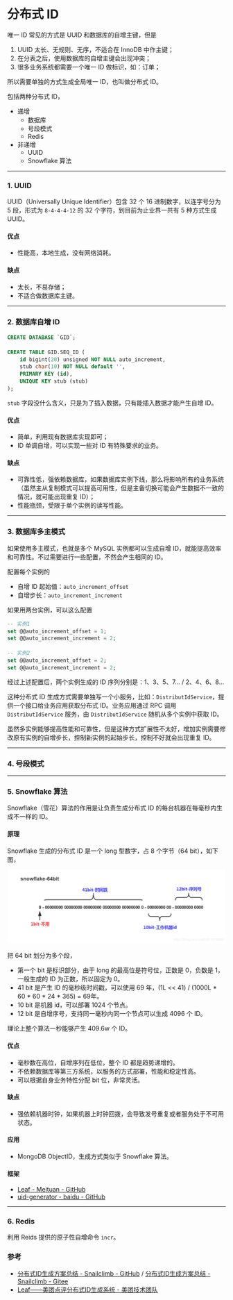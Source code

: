 # 分布式 ID

唯一 ID 常见的方式是 UUID 和数据库的自增主键，但是
1. UUID 太长、无规则、无序，不适合在 InnoDB 中作主键；
2. 在分表之后，使用数据库的自增主键会出现冲突；
3. 很多业务系统都需要一个唯一 ID 做标识，如：订单；

所以需要单独的方式生成全局唯一 ID，也叫做分布式 ID。

包括两种分布式 ID，
- 递增
    - 数据库
    - 号段模式
    - Redis
- 非递增
    - UUID
    - Snowflake 算法

---
### 1. UUID
UUID（Universally Unique Identifier）包含 32 个 16 进制数字，以连字号分为 5 段，形式为 `8-4-4-4-12` 的 32 个字符，到目前为止业界一共有 5 种方式生成 UUID。

#### 优点
- 性能高，本地生成，没有网络消耗。

#### 缺点
- 太长，不易存储；
- 不适合做数据库主键。


---
### 2. 数据库自增 ID
```sql
CREATE DATABASE `GID`;

CREATE TABLE GID.SEQ_ID (
	id bigint(20) unsigned NOT NULL auto_increment, 
	stub char(10) NOT NULL default '',
	PRIMARY KEY (id),
	UNIQUE KEY stub (stub)
);
```
`stub` 字段没什么含义，只是为了插入数据，只有能插入数据才能产生自增 ID。

#### 优点
- 简单，利用现有数据库实现即可；
- ID 单调自增，可以实现一些对 ID 有特殊要求的业务。

#### 缺点
- 可靠性低，强依赖数据库，如果数据库实例下线，那么将影响所有的业务系统（虽然主从复制模式可以提高可用性，但是主备切换可能会产生数据不一致的情况，就可能出现重复 ID）；
- 性能瓶颈，受限于单个实例的读写性能。


---
### 3. 数据库多主模式
如果使用多主模式，也就是多个 MySQL 实例都可以生成自增 ID，就能提高效率和可靠性。不过需要进行一些配置，不然会产生相同的 ID。

配置每个实例的
- 自增 ID 起始值：`auto_increment_offset`
- 自增步长：`auto_increment_increment`

如果用两台实例，可以这么配置
```sql
-- 实例1
set @@auto_increment_offset = 1;
set @@auto_increment_increment = 2;

-- 实例2
set @@auto_increment_offset = 2;
set @@auto_increment_increment = 2;
```
经过上述配置后，两个实例生成的 ID 序列分别是：1、3、5、7... / 2、4、6、8...

这种分布式 ID 生成方式需要单独写一个小服务，比如：`DistributIdService`，提供一个接口给业务应用获取分布式 ID。业务应用通过 RPC 调用 `DistributIdService` 服务，由 `DistributIdService` 随机从多个实例中获取 ID。

虽然多实例能够提高性能和可靠性，但是这种方式扩展性不太好，增加实例需要修改原有实例的自增步长，控制新实例的起始步长，控制不好就会出现重复 ID。


---
### 4. 号段模式




---
### 5. Snowflake 算法
Snowflake（雪花）算法的作用是让负责生成分布式 ID 的每台机器在每毫秒内生成不一样的 ID。

#### 原理
Snowflake 生成的分布式 ID 是一个 long 型数字，占 8 个字节（64 bit），如下图，

![Snowflake](/assets/images/分布式ID/snowflake.png)

把 64 bit 划分为多个段，
- 第一个 bit 是标识部分，由于 long 的最高位是符号位，正数是 0，负数是 1，一般生成的 ID 为正数，所以固定为 0。
- 41 bit 是产生 ID 的毫秒级时间戳，可以使用 69 年，(1L << 41) / (1000L * 60 * 60 * 24 * 365) = 69年。
- 10 bit 是机器 id，可以部署 1024 个节点。
- 12 bit 是自增序号，支持同一毫秒内同一个节点可以生成 4096 个 ID。

理论上整个算法一秒能够产生 409.6w 个 ID。

#### 优点
- 毫秒数在高位，自增序列在低位，整个 ID 都是趋势递增的。
- 不依赖数据库等第三方系统，以服务的方式部署，性能和稳定性高。
- 可以根据自身业务特性分配 bit 位，非常灵活。

#### 缺点
- 强依赖机器时钟，如果机器上时钟回拨，会导致发号重复或者服务处于不可用状态。

#### 应用
- MongoDB ObjectID，生成方式类似于 Snowflake 算法。

#### 框架
- [Leaf - Meituan - GitHub](https://github.com/Meituan-Dianping/Leaf)
- [uid-generator - baidu - GitHub](https://github.com/baidu/uid-generator)


---
### 6. Redis
利用 Reids 提供的原子性自增命令 `incr`。



### 参考
- [分布式ID生成方案总结 - Snailclimb - GitHub](https://github.com/Snailclimb/JavaGuide/blob/master/docs/system-design/micro-service/%E5%88%86%E5%B8%83%E5%BC%8Fid%E7%94%9F%E6%88%90%E6%96%B9%E6%A1%88%E6%80%BB%E7%BB%93.md) / [分布式ID生成方案总结 - Snailclimb - Gitee](https://gitee.com/SnailClimb/JavaGuide/blob/master/docs/system-design/micro-service/%E5%88%86%E5%B8%83%E5%BC%8Fid%E7%94%9F%E6%88%90%E6%96%B9%E6%A1%88%E6%80%BB%E7%BB%93.md)
- [Leaf——美团点评分布式ID生成系统 - 美团技术团队](https://tech.meituan.com/2017/04/21/mt-leaf.html)